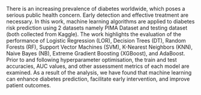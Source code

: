 There is an increasing prevalence of diabetes worldwide, which poses a serious public health concern. Early detection and effective treatment are necessary. In this work, machine learning algorithms are applied to diabetes risk prediction using 2 datasets namely PIMA Dataset and testing dataset (both collected from Kaggle). The work highlights the evaluation of the performance of Logistic Regression (LOR), Decision Trees (DT), Random Forests (RF), Support Vector Machines (SVM), K-Nearest Neighbors (KNN), Naive Bayes (NB), Extreme Gradient Boosting (XGBoost), and AdaBoost. Prior to and following hyperparameter optimisation, the train and test accuracies, AUC values, and other assessment metrics of each model are examined. As a result of the analysis, we have found that machine learning can enhance diabetes prediction, facilitate early intervention, and improve patient outcomes.
